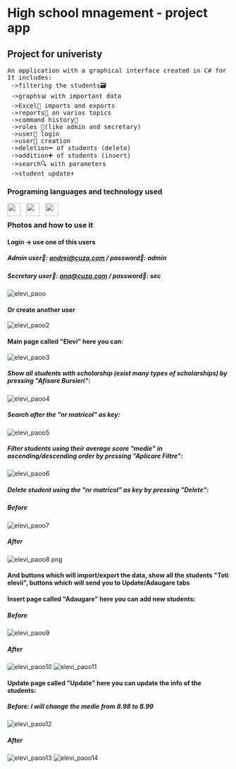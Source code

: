 # High school mnagement - project app
## Project for univeristy 
<pre>
An application with a graphical interface created in C# for managing scholarship students at a high school. 
It includes:
 ->filtering the students🗃️ 
 ->graphs📊 with important data 
 ->Excel📇 imports and exports 
 ->reports📑 on varios topics
 ->command history🧾 
 ->roles 👯(like admin and secretary)
 ->user👤 login
 ->user👥 creation
 ->deletion➖ of students (delete)
 ->addition➕ of students (insert)
 ->search🔍 with parameters
 ->student update⬆️
</pre>

### Programing languages and technology used

<img align="left" width="30px" style="padding-right:10px" src="https://cdn.jsdelivr.net/gh/devicons/devicon/icons/csharp/csharp-original.svg" />   
<img align="left" width="30px" style="padding-right:10px" src="https://cdn.jsdelivr.net/gh/devicons/devicon/icons/mysql/mysql-original-wordmark.svg" />  
<img align="left" width="30px" style="padding-right:10px" src="https://cdn.jsdelivr.net/gh/devicons/devicon/icons/visualstudio/visualstudio-plain.svg" />  
 
<br> 

### Photos and how to use it

#### Login -> use one of this users
##### Admin user🙍: andrei@cuza.com / password🛂: admin
##### Secretary user🙍: ana@cuza.com / password🛂: sec
![elevi_paoo](https://github.com/AgacheAndrei/highSchoolManagement-project-app-C-Sharp-sql-PAOO/assets/36128809/5c53926e-46f2-4b23-a7ea-9e026db6def8)
#### Or create another user
![elevi_paoo2](https://github.com/AgacheAndrei/highSchoolManagement-project-app-C-Sharp-sql-PAOO/assets/36128809/8f2442bd-5b8b-437d-89cd-fc43383e4a62)
#### Main page called "Elevi" here you can:
![elevi_paoo3](https://github.com/AgacheAndrei/highSchoolManagement-project-app-C-Sharp-sql-PAOO/assets/36128809/ede5dd15-9cd0-4193-8625-31edf38f3749)
##### Show all students with scholarship (exist many types of scholarships) by pressing "Afisare Bursieri":
![elevi_paoo4](https://github.com/AgacheAndrei/highSchoolManagement-project-app-C-Sharp-sql-PAOO/assets/36128809/fef8866d-4546-4223-930f-21cf91917afd)
##### Search after the "nr matricol" as key:
![elevi_paoo5](https://github.com/AgacheAndrei/highSchoolManagement-project-app-C-Sharp-sql-PAOO/assets/36128809/16138be7-c5c7-4eff-b135-e30a5859004e)
##### Filter students using their average score "medie" in ascending/descending order by pressing "Aplicare Filtre":
![elevi_paoo6](https://github.com/AgacheAndrei/highSchoolManagement-project-app-C-Sharp-sql-PAOO/assets/36128809/30c28d06-8772-48cb-ae4c-a6481fb274c4)
##### Delete student using the "nr matricol" as key by pressing "Delete":
##### Before
![elevi_paoo7](https://github.com/AgacheAndrei/highSchoolManagement-project-app-C-Sharp-sql-PAOO/assets/36128809/48a69c89-409b-45c3-959c-78e207700259)
##### After
![elevi_paoo8 png ](https://github.com/AgacheAndrei/highSchoolManagement-project-app-C-Sharp-sql-PAOO/assets/36128809/16c95148-0f91-401f-bf01-da88f2137120)

#### And buttons which will import/export the data, show all the students "Toti elevii", buttons which will send you to Update/Adaugare tabs
#### Insert page called "Adaugare" here you can add new students:
##### Before
![elevi_paoo9](https://github.com/AgacheAndrei/highSchoolManagement-project-app-C-Sharp-sql-PAOO/assets/36128809/7accca3b-0719-48ad-9bd5-7f9a2c765603)
##### After
![elevi_paoo10](https://github.com/AgacheAndrei/highSchoolManagement-project-app-C-Sharp-sql-PAOO/assets/36128809/76ade44c-bcba-42bc-8ef0-dedb619a045f)
![elevi_paoo11](https://github.com/AgacheAndrei/highSchoolManagement-project-app-C-Sharp-sql-PAOO/assets/36128809/db4a7598-822f-49c0-bf4b-8263e12dcfb4)
#### Update page called "Update" here you can update the info of the students:
##### Before: I will change the medie from 8.98 to 8.99
![elevi_paoo12](https://github.com/AgacheAndrei/highSchoolManagement-project-app-C-Sharp-sql-PAOO/assets/36128809/9896929f-b00f-44cf-a05d-e60284412a38)
##### After
![elevi_paoo13](https://github.com/AgacheAndrei/highSchoolManagement-project-app-C-Sharp-sql-PAOO/assets/36128809/fc9fe530-bc69-450e-9207-af7d481338df)
![elevi_paoo14](https://github.com/AgacheAndrei/highSchoolManagement-project-app-C-Sharp-sql-PAOO/assets/36128809/1b60e73f-2152-4b2c-a3f8-5ee33f0db9f9)

